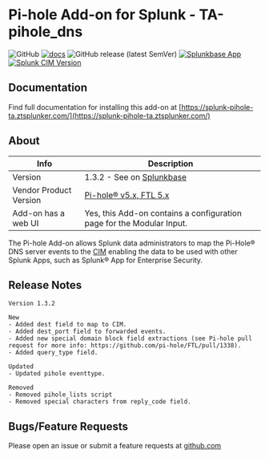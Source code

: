 # Pi-hole Add-on for Splunk - TA-pihole_dns

![GitHub](https://img.shields.io/github/license/zachchristensen28/TA-pihole_dns)
[![docs](https://github.com/ZachChristensen28/splunk-pihole-ta-documentation/actions/workflows/ci.yml/badge.svg)](https://splunk-pihole-ta.ztsplunker.com/)
![GitHub release (latest SemVer)](https://img.shields.io/github/v/release/ZachChristensen28/TA-pihole_dns)
[![Splunkbase App](https://img.shields.io/badge/Splunkbase-TA--pihole__dns-blue)](https://splunkbase.splunk.com/app/4505/)
[![Splunk CIM Version](https://img.shields.io/badge/Splunk%20CIM%20Version-4.x-success)](https://docs.splunk.com/Documentation/CIM/latest/User/Overview)

## Documentation

Find full documentation for installing this add-on at [https://splunk-pihole-ta.ztsplunker.com/](https://splunk-pihole-ta.ztsplunker.com/)

## About

Info | Description
------|----------
Version | 1.3.2 - See on [Splunkbase](https://splunkbase.splunk.com/app/4505/)
Vendor Product Version | [Pi-hole® v5.x, FTL 5.x](https://pi-hole.net/)
Add-on has a web UI | Yes, this Add-on contains a configuration page for the Modular Input.

The Pi-hole Add-on allows Splunk data administrators to map the Pi-Hole® DNS server events to the [CIM](https://docs.splunk.com/Splexicon:CommonInformationModel) enabling the data to be used with other Splunk Apps, such as Splunk® App for Enterprise Security.

## Release Notes

```text
Version 1.3.2

New
- Added dest field to map to CIM.
- Added dest_port field to forwarded events.
- Added new special domain block field extractions (see Pi-hole pull request for more info: https://github.com/pi-hole/FTL/pull/1338).
- Added query_type field.

Updated
- Updated pihole eventtype.

Removed
- Removed pihole_lists script
- Removed special characters from reply_code field.
```

## Bugs/Feature Requests

Please open an issue or submit a feature requests at [github.com](https://github.com/ZachChristensen28/TA-pihole_dns/issues)
